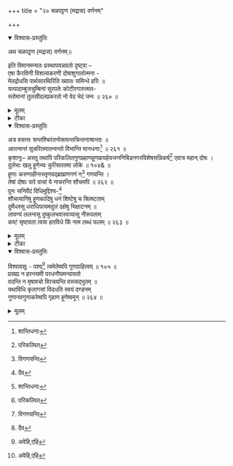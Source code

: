 +++
title = "२० चन्नपट्टण (मद्रास) वर्णनम्"

+++

<details open><summary>विश्वास-प्रस्तुतिः</summary>

अथ चन्नपट्टण (मद्रास) वर्णनम्॥

इति विमानमन्यतः प्रस्थापयन्नग्रतो दृष्ट्वा –   
एषा कैरविणी विशल्यकरणी दोषाशुगार्तात्मना -   
मेतद्रोधसि पार्थसारथिरिति ख्यातः समिन्धे हरिः ॥   
यत्पादाम्बुजचुम्बिनां सुरपतेः कोटीरगारुत्मत-   
स्तोमानां तुलसीदलप्रकरतो नो वेद भेदं जनः ॥ २६० ॥
</details>

<details><summary>मूलम्</summary>

अथ चन्नपट्टण (मद्रास) वर्णनम्॥

इति विमानमन्यतः प्रस्थापयन्नग्रतो दृष्ट्वा –   
एषा कैरविणी विशल्यकरणी दोषाशुगार्तात्मना -   
मेतद्रोधसि पार्थसारथिरिति ख्यातः समिन्धे हरिः ॥   
यत्पादाम्बुजचुम्बिनां सुरपतेः कोटीरगारुत्मत-   
स्तोमानां तुलसीदलप्रकरतो नो वेद भेदं जनः ॥ २६० ॥
</details>

<details><summary>टीका</summary>

एवं सर्वाणि दूषणानि परिहृत्य सर्वथा एते वन्द्या एवेति सूचयन्नाह - शिष्यार्पितेनेति । ये शिष्यैः अर्पितेन दत्तेन शुचिना न्यायसंपादितेन स्वल्पेनापीति शेषः । द्रविणेन धनेन तुष्टाः, मुकुन्दस्य विष्णोः शरणागतिः शरणप्रपत्तिरेव धर्मस्तस्मिन्निष्ठा आसक्तिर्येषां ते तथाभूताः सदा निरन्तरं सतां संप्रदाये ये नियमाः संध्या-पूजादयः तैः प्रयताः पवित्राः “पवित्रः प्रयतः पूतः” इत्यमरः । अत एव शिष्टाः, तेभ्यः वरवैष्णवेभ्यः श्रेष्ठवैष्णवेभ्यः नमांसि नमस्कारान् करवै कुर्याम् । 'नमस्' इति सान्तोऽयं शब्दः ॥ २५९ ॥

अथ चन्नपट्टणवर्णनं सूचयन्नाह कविः - इतीत्यादि ।

एषेति । एषा कैरविणी सरसी, अत्र विराजते इति शेषः । कथंभूता सा । दोषाः पापान्येव आशुगा बाणास्तैः आर्तः आत्मा अन्तःकरणं येषां तेषां संसारदोषखिन्नचित्तानामिति यावत् । विशल्यकरणी शरीरनिर्विष्टबाणाग्रनिस्सारिणी । एतद्रोधसि अस्या: कैरविण्यास्तीरे, पार्थसारथिः इति नाम्ना ख्यातः प्रसिद्धः हरिः विष्णुः समिन्धे सम्यक् प्रकाशते । कीदृशः सः । यस्य पार्थसारथेः पादाम्बुजं चरणकमलं चुम्बन्ति स्पृशन्ति ते तथाभूतास्तेषां सुरपतेरिन्द्रस्य कोटीरगारुत्मतस्तोमानां किरीटस्थमरकतमणिसमूहानां तुलसीदलानां तुलसीपत्राणां प्रकरः समूहः तस्मात् भेदं भिन्नत्वं जनः नो वेद नैव जानाति । वर्णसाम्यात् मरकतमणीनपि तुलसीपत्राण्यवगच्छतीत्यर्थः ॥ २६० ॥
</details>

<details open><summary>विश्वास-प्रस्तुतिः</summary>


अत्र वसन्तः सन्तश्चिरंतनोक्त्यन्तचिन्तनाश्रान्ताः ॥   
आतन्वन्तं सुचरितमातन्वन्तो विभान्ति मानधनाः[^324] ॥ २६१ ॥   
कृशानुः– अस्तु तथापि परिकलितगुणप्रहाणहूणप्रायहेयजननिबिडनगरविशेषसन्निकर्ष[^325] एवात्र महान् दोषः । दुर्लभाः खलु हूणेभ्यः कुत्सिततमा लोके ॥ १०४& ॥   
हूणाः करुणाहीनास्तृणवद्ब्राह्मणगणं न[^326] गणयन्ति ।   
तेषां दोषाः पारे वाचां ये नाचरन्ति शौचमपि ॥ २६२ ॥   
पुनः सनिर्वेदं विधिमुद्दिश्य-[^327]   
शौचत्यागिषु हूणकादिषु धनं शिष्टेषु च क्लिष्टताम्   
दुर्मेधस्सु धराधिपत्यमतुलं दक्षेषु भिक्षाटनम् ॥   
लावण्यं ललनासु दुष्कुलभवास्वग्र्यासु नीरूपताम्   
कष्टं सृष्टवता त्वया हतविधे किं नाम लब्धं फलम् ॥ २६३ ॥

[^324]:
     शान्तिधनाः


[^325]:
     परिकल्पित


[^326]:
     विगणयन्ति


[^327]:
     दैव

</details>

<details><summary>मूलम्</summary>


अत्र वसन्तः सन्तश्चिरंतनोक्त्यन्तचिन्तनाश्रान्ताः ॥   
आतन्वन्तं सुचरितमातन्वन्तो विभान्ति मानधनाः[^324] ॥ २६१ ॥   
कृशानुः– अस्तु तथापि परिकलितगुणप्रहाणहूणप्रायहेयजननिबिडनगरविशेषसन्निकर्ष[^325] एवात्र महान् दोषः । दुर्लभाः खलु हूणेभ्यः कुत्सिततमा लोके ॥ १०४& ॥   
हूणाः करुणाहीनास्तृणवद्ब्राह्मणगणं न[^326] गणयन्ति ।   
तेषां दोषाः पारे वाचां ये नाचरन्ति शौचमपि ॥ २६२ ॥   
पुनः सनिर्वेदं विधिमुद्दिश्य-[^327]   
शौचत्यागिषु हूणकादिषु धनं शिष्टेषु च क्लिष्टताम्   
दुर्मेधस्सु धराधिपत्यमतुलं दक्षेषु भिक्षाटनम् ॥   
लावण्यं ललनासु दुष्कुलभवास्वग्र्यासु नीरूपताम्   
कष्टं सृष्टवता त्वया हतविधे किं नाम लब्धं फलम् ॥ २६३ ॥

[^324]:
     शान्तिधनाः


[^325]:
     परिकल्पित


[^326]:
     विगणयन्ति


[^327]:
     दैव

</details>


<details><summary>टीका</summary>

अत्रेति । किंच अत्र कैरविणीतीरे वसन्तो वासं कुर्वन्तः सन्तः सज्जनाः, चिरंतनस्य ब्रह्मण उक्तयो वेदास्तेषामन्ता उपनिषदस्तेषां चिन्तनेन विचारेण अश्रान्ताः विश्रामरहिताः सततमुपनिषद्विचारासक्ता इत्यर्थः । अत एव आतन्वन्तं शरीरावसानपर्यन्तं सुचरितं सत्कर्म आतन्वन्तो विस्तारयन्तः कुर्वन्त इति यावत् । मानधनाः सन्तः विभान्ति प्रकाशन्ते ॥ २६१ ॥

अथ कृशानुहीनजनसांनिध्यादिरूपं दोषमुद्घाटयन्नाह - अस्त्विति । पूर्वोक्त- प्रकारं सर्वमस्तु नाम, तथापि परिकलितं स्वीकृतं गुणानां दयादाक्षिण्यादीनां प्रहाणं त्यागो यैस्तथाभूता हूणाः श्वेतवर्णाः म्लेच्छादिहीनकुलोद्भवा नराः प्रायाः बहवो येषु तादृशैः अत एव हेयैस्त्याज्यैः जनैः निबिडस्य परिपूर्णस्य नगरविशेषस्य चन्नपट्टणस्य सन्निकर्षः सान्निध्यमेव अत्र क्षेत्रे, महान् दोषः । यतः हूणेभ्यः कुत्सिततमाः अतिनिन्दनीयाः लोके जनाः दुर्लभाः खलु ॥ १०४& ॥

कुत्सिततमत्वमेव स्पष्टयति-हूणा इति । करुणया दयया हीना: हूणाः ब्राह्मणगणं ब्राह्मणसमुदायं तृणवत् तृणमिव न गणयन्ति । तुच्छीकुर्वन्तीत्यर्थः । किंच ये हूणाः शौचं पुरीषोत्सर्गानन्तरं गुदप्रक्षालनादिरूपमपि न आचरन्ति, किमुत मृज्जलादिना स्नानादिरूपं, अत एव तेषां दोषाः पापानि पारे वाचां वाचा वक्तुमशक्या इत्यर्थः । सन्तीति शेषः ॥ २६२ ॥

पुनरिति । सनिर्वेदं सखेदं विधिं ब्रह्माणमुद्दिश्य ----

शौचेति । हे हतविधे मन्द प्रजापते, शौचं त्यक्तुं शीलं येषां तेषु हूणकादिषु हूण-म्लेच्छादिषु धनं द्रव्यं, शिष्टेषु सदाचरणसंपन्नेषु जनेषु च क्लिष्टतां दारिद्र्यं दुष्टा मेधा बुद्धिर्येषां तेषु " नञ्- दुस्- सुभ्यः" इत्यनुवर्तमाने “नियमसिच् प्रजामेधयोः" इत्यसिच् समासान्तः । धरायाः पृथ्व्याः अतुलं अनन्यसदृशं आधिपत्यं स्वामित्वं, दक्षेषु बुद्धिमत्सु च भिक्षाटनं भिक्षार्थ संचारम्, तथा दुष्कुलभवासु यवनम्लेच्छादिहीनकुलोत्पन्नासु ललनासु स्त्रीषु लावण्यं सौन्दर्यम् अग्र्यासु श्रेष्ठब्राह्मणादिकुलोत्पन्नासु स्त्रीषु च नीरूपतां कुरूपत्वं एतादृशं परस्परविरुद्धं सृष्टवता उत्पादयता त्वया किं नाम फलं लब्धं प्राप्तम् ? कष्टम् अन्याय्यम् ॥ २६३ ॥
</details>


<details open><summary>विश्वास-प्रस्तुतिः</summary>

विश्वावसुः - पश्य[^328] त्वमेतेष्वपि गुणग्राहित्वम् ॥ १०५ ॥   
प्रसह्य न हरन्त्यमी परधनौघमन्यायतो   
वदन्ति न मृषावचो विरचयन्ति वस्त्वद्भुतम् ॥   
यथाविधि कृतागसां विदधति स्वयं दण्डनम्   
गुणानवगुणाकरेष्वपि गृहाण हूणेष्वमून् ॥ २६४ ॥

[^328]:
      अवेहि,एहि


</details>

<details><summary>मूलम्</summary>

विश्वावसुः - पश्य[^328] त्वमेतेष्वपि गुणग्राहित्वम् ॥ १०५ ॥   
प्रसह्य न हरन्त्यमी परधनौघमन्यायतो   
वदन्ति न मृषावचो विरचयन्ति वस्त्वद्भुतम् ॥   
यथाविधि कृतागसां विदधति स्वयं दण्डनम्   
गुणानवगुणाकरेष्वपि गृहाण हूणेष्वमून् ॥ २६४ ॥

[^328]:
      अवेहि,एहि


</details>

